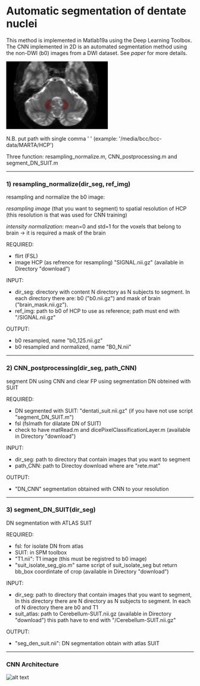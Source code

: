 # Automatic segmentation of dentate nuclei

This method is implemented in Matlab19a using the Deep Learning Toolbox. The CNN implemented in 2D is an automated segmentation method using the non-DWI (b0) images from a DWI dataset. See *paper* for more details.

![alt text](https://github.com/marta-gaviraghi/segmentDN/blob/master/figure/CNN_cap4_ok.png)

N.B. put path with single comma ' ' (example: '/media/bcc/bcc-data/MARTA/HCP')

Three function: resampling_normalize.m, CNN_postprocessing.m and segment_DN_SUIT.m

-----------------------------------------------------------------------------------------
### 1) resampling_normalize(dir_seg, ref_img)

resampling and normalize the b0 image:

*resampling image* (that you want to segment) to spatial resolution of HCP (this resolution is that was used for CNN training)

*intensity normalization*: mean=0 and std=1 for the voxels that belong to brain -> it is required a mask of the brain

REQUIRED:
- flirt (FSL)
- image HCP (as refrence for resampling) "SIGNAL.nii.gz" (available in Directory "download")

INPUT: 
- dir_seg: directory with content N directory as N subjects to segment. In each directory there are: b0 ("b0.nii.gz") and mask of brain ("brain_mask.nii.gz").
- ref_img: path to b0 of HCP to use as reference; path must end with "/SIGNAL.nii.gz"

OUTPUT:
- b0 resampled, name "b0_125.nii.gz"
- b0 resampled and normalized, name "B0_N.nii"

-----------------------------------------------------------------------------------------
### 2) CNN_postprocessing(dir_seg, path_CNN)

segment DN using CNN and clear FP using segmentation DN obteined with SUIT

REQUIRED:
- DN segmented with SUIT: "dentati_suit.nii.gz" (if you have not use script "segment_DN_SUIT.m")
- fsl (fslmath for dilatate DN of SUIT)
- check to have matRead.m and dicePixelClassificationLayer.m (available in Directory "download")

INPUT:
- dir_seg: path to directory that contain images that you want to segment
- path_CNN: path to Directoy download where are "rete.mat" 

OUTPUT:
- "DN_CNN" segmentation obtained with CNN to your resolution

-----------------------------------------------------------------------------------------
### 3) segment_DN_SUIT(dir_seg)

DN segmentation with ATLAS SUIT

REQUIRED:
- fsl: for isolate DN from atlas 
- SUIT: in SPM toolbox
- "T1.nii": T1 image (this must be registred to b0 image)
- "suit_isolate_seg_gio.m" same script of suit_isolate_seg but return bb_box coordintate of crop (available in Directory "download")

INPUT:
- dir_seg: path to directory that contain images that you want to segment, In this directory there are N directory as N subjects to 	  segment. In each of N directory there are b0 and T1
- suit_atlas: path to Cerebellum-SUIT.nii.gz (available in Directory "download") this path have to end with "/Cerebellum-SUIT.nii.gz"
       
OUTPUT:
- "seg_den_suit.nii": DN segmentation obtain with atlas SUIT

-----------------------------------------------------------------------------------------
### CNN Architecture

![alt text](https://github.com/marta-gaviraghi/segmentDN/blob/master/figure/Figure_1.bmp)

